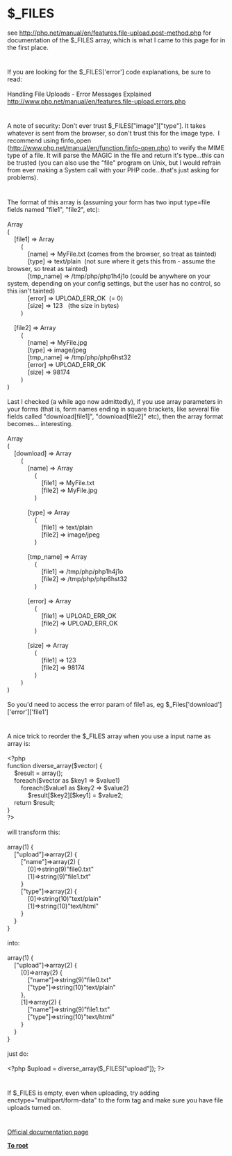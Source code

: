 # $_FILES




<div class="phpcode"><span class="html">
see <a href="http://php.net/manual/en/features.file-upload.post-method.php" rel="nofollow" target="_blank">http://php.net/manual/en/features.file-upload.post-method.php</a> for documentation of the $_FILES array, which is what I came to this page for in the first place.</span>
</div>
  

#


<div class="phpcode"><span class="html">
If you are looking for the $_FILES[&apos;error&apos;] code explanations, be sure to read:<br><br>Handling File Uploads - Error Messages Explained<br><a href="http://www.php.net/manual/en/features.file-upload.errors.php" rel="nofollow" target="_blank">http://www.php.net/manual/en/features.file-upload.errors.php</a></span>
</div>
  

#


<div class="phpcode"><span class="html">
A note of security: Don&apos;t ever trust $_FILES[&quot;image&quot;][&quot;type&quot;]. It takes whatever is sent from the browser, so don&apos;t trust this for the image type.&#xA0; I recommend using finfo_open (<a href="http://www.php.net/manual/en/function.finfo-open.php" rel="nofollow" target="_blank">http://www.php.net/manual/en/function.finfo-open.php</a>) to verify the MIME type of a file. It will parse the MAGIC in the file and return it&apos;s type...this can be trusted (you can also use the &quot;file&quot; program on Unix, but I would refrain from ever making a System call with your PHP code...that&apos;s just asking for problems).</span>
</div>
  

#


<div class="phpcode"><span class="html">
The format of this array is (assuming your form has two input type=file fields named &quot;file1&quot;, &quot;file2&quot;, etc):<br><br>Array<br>(<br>&#xA0; &#xA0; [file1] =&gt; Array<br>&#xA0; &#xA0; &#xA0; &#xA0; (<br>&#xA0; &#xA0; &#xA0; &#xA0; &#xA0; &#xA0; [name] =&gt; MyFile.txt (comes from the browser, so treat as tainted)<br>&#xA0; &#xA0; &#xA0; &#xA0; &#xA0; &#xA0; [type] =&gt; text/plain&#xA0; (not sure where it gets this from - assume the browser, so treat as tainted)<br>&#xA0; &#xA0; &#xA0; &#xA0; &#xA0; &#xA0; [tmp_name] =&gt; /tmp/php/php1h4j1o (could be anywhere on your system, depending on your config settings, but the user has no control, so this isn&apos;t tainted)<br>&#xA0; &#xA0; &#xA0; &#xA0; &#xA0; &#xA0; [error] =&gt; UPLOAD_ERR_OK&#xA0; (= 0)<br>&#xA0; &#xA0; &#xA0; &#xA0; &#xA0; &#xA0; [size] =&gt; 123&#xA0;&#xA0; (the size in bytes)<br>&#xA0; &#xA0; &#xA0; &#xA0; )<br><br>&#xA0; &#xA0; [file2] =&gt; Array<br>&#xA0; &#xA0; &#xA0; &#xA0; (<br>&#xA0; &#xA0; &#xA0; &#xA0; &#xA0; &#xA0; [name] =&gt; MyFile.jpg<br>&#xA0; &#xA0; &#xA0; &#xA0; &#xA0; &#xA0; [type] =&gt; image/jpeg<br>&#xA0; &#xA0; &#xA0; &#xA0; &#xA0; &#xA0; [tmp_name] =&gt; /tmp/php/php6hst32<br>&#xA0; &#xA0; &#xA0; &#xA0; &#xA0; &#xA0; [error] =&gt; UPLOAD_ERR_OK<br>&#xA0; &#xA0; &#xA0; &#xA0; &#xA0; &#xA0; [size] =&gt; 98174<br>&#xA0; &#xA0; &#xA0; &#xA0; )<br>)<br><br>Last I checked (a while ago now admittedly), if you use array parameters in your forms (that is, form names ending in square brackets, like several file fields called &quot;download[file1]&quot;, &quot;download[file2]&quot; etc), then the array format becomes... interesting.<br><br>Array<br>(<br>&#xA0; &#xA0; [download] =&gt; Array<br>&#xA0; &#xA0; &#xA0; &#xA0; (<br>&#xA0; &#xA0; &#xA0; &#xA0; &#xA0; &#xA0; [name] =&gt; Array<br>&#xA0; &#xA0; &#xA0; &#xA0; &#xA0; &#xA0; &#xA0; &#xA0; (<br>&#xA0; &#xA0; &#xA0; &#xA0; &#xA0; &#xA0; &#xA0; &#xA0; &#xA0; &#xA0; [file1] =&gt; MyFile.txt<br>&#xA0; &#xA0; &#xA0; &#xA0; &#xA0; &#xA0; &#xA0; &#xA0; &#xA0; &#xA0; [file2] =&gt; MyFile.jpg<br>&#xA0; &#xA0; &#xA0; &#xA0; &#xA0; &#xA0; &#xA0; &#xA0; )<br><br>&#xA0; &#xA0; &#xA0; &#xA0; &#xA0; &#xA0; [type] =&gt; Array<br>&#xA0; &#xA0; &#xA0; &#xA0; &#xA0; &#xA0; &#xA0; &#xA0; (<br>&#xA0; &#xA0; &#xA0; &#xA0; &#xA0; &#xA0; &#xA0; &#xA0; &#xA0; &#xA0; [file1] =&gt; text/plain<br>&#xA0; &#xA0; &#xA0; &#xA0; &#xA0; &#xA0; &#xA0; &#xA0; &#xA0; &#xA0; [file2] =&gt; image/jpeg<br>&#xA0; &#xA0; &#xA0; &#xA0; &#xA0; &#xA0; &#xA0; &#xA0; )<br><br>&#xA0; &#xA0; &#xA0; &#xA0; &#xA0; &#xA0; [tmp_name] =&gt; Array<br>&#xA0; &#xA0; &#xA0; &#xA0; &#xA0; &#xA0; &#xA0; &#xA0; (<br>&#xA0; &#xA0; &#xA0; &#xA0; &#xA0; &#xA0; &#xA0; &#xA0; &#xA0; &#xA0; [file1] =&gt; /tmp/php/php1h4j1o<br>&#xA0; &#xA0; &#xA0; &#xA0; &#xA0; &#xA0; &#xA0; &#xA0; &#xA0; &#xA0; [file2] =&gt; /tmp/php/php6hst32<br>&#xA0; &#xA0; &#xA0; &#xA0; &#xA0; &#xA0; &#xA0; &#xA0; )<br><br>&#xA0; &#xA0; &#xA0; &#xA0; &#xA0; &#xA0; [error] =&gt; Array<br>&#xA0; &#xA0; &#xA0; &#xA0; &#xA0; &#xA0; &#xA0; &#xA0; (<br>&#xA0; &#xA0; &#xA0; &#xA0; &#xA0; &#xA0; &#xA0; &#xA0; &#xA0; &#xA0; [file1] =&gt; UPLOAD_ERR_OK<br>&#xA0; &#xA0; &#xA0; &#xA0; &#xA0; &#xA0; &#xA0; &#xA0; &#xA0; &#xA0; [file2] =&gt; UPLOAD_ERR_OK<br>&#xA0; &#xA0; &#xA0; &#xA0; &#xA0; &#xA0; &#xA0; &#xA0; )<br><br>&#xA0; &#xA0; &#xA0; &#xA0; &#xA0; &#xA0; [size] =&gt; Array<br>&#xA0; &#xA0; &#xA0; &#xA0; &#xA0; &#xA0; &#xA0; &#xA0; (<br>&#xA0; &#xA0; &#xA0; &#xA0; &#xA0; &#xA0; &#xA0; &#xA0; &#xA0; &#xA0; [file1] =&gt; 123<br>&#xA0; &#xA0; &#xA0; &#xA0; &#xA0; &#xA0; &#xA0; &#xA0; &#xA0; &#xA0; [file2] =&gt; 98174<br>&#xA0; &#xA0; &#xA0; &#xA0; &#xA0; &#xA0; &#xA0; &#xA0; )<br>&#xA0; &#xA0; &#xA0; &#xA0; )<br>)<br><br>So you&apos;d need to access the error param of file1 as, eg $_Files[&apos;download&apos;][&apos;error&apos;][&apos;file1&apos;]</span>
</div>
  

#


<div class="phpcode"><span class="html">
A nice trick to reorder the $_FILES array when you use a input name as array is:
<br>
<br><span class="default">&lt;?php
<br></span><span class="keyword">function </span><span class="default">diverse_array</span><span class="keyword">(</span><span class="default">$vector</span><span class="keyword">) {
<br>&#xA0; &#xA0; </span><span class="default">$result </span><span class="keyword">= array();
<br>&#xA0; &#xA0; foreach(</span><span class="default">$vector </span><span class="keyword">as </span><span class="default">$key1 </span><span class="keyword">=&gt; </span><span class="default">$value1</span><span class="keyword">)
<br>&#xA0; &#xA0; &#xA0; &#xA0; foreach(</span><span class="default">$value1 </span><span class="keyword">as </span><span class="default">$key2 </span><span class="keyword">=&gt; </span><span class="default">$value2</span><span class="keyword">)
<br>&#xA0; &#xA0; &#xA0; &#xA0; &#xA0; &#xA0; </span><span class="default">$result</span><span class="keyword">[</span><span class="default">$key2</span><span class="keyword">][</span><span class="default">$key1</span><span class="keyword">] = </span><span class="default">$value2</span><span class="keyword">;
<br>&#xA0; &#xA0; return </span><span class="default">$result</span><span class="keyword">;
<br>}
<br></span><span class="default">?&gt;
<br></span>
<br>will transform this:
<br>
<br>array(1) {
<br>&#xA0; &#xA0; [&quot;upload&quot;]=&gt;array(2) {
<br>&#xA0; &#xA0; &#xA0; &#xA0; [&quot;name&quot;]=&gt;array(2) {
<br>&#xA0; &#xA0; &#xA0; &#xA0; &#xA0; &#xA0; [0]=&gt;string(9)&quot;file0.txt&quot;
<br>&#xA0; &#xA0; &#xA0; &#xA0; &#xA0; &#xA0; [1]=&gt;string(9)&quot;file1.txt&quot;
<br>&#xA0; &#xA0; &#xA0; &#xA0; }
<br>&#xA0; &#xA0; &#xA0; &#xA0; [&quot;type&quot;]=&gt;array(2) {
<br>&#xA0; &#xA0; &#xA0; &#xA0; &#xA0; &#xA0; [0]=&gt;string(10)&quot;text/plain&quot;
<br>&#xA0; &#xA0; &#xA0; &#xA0; &#xA0; &#xA0; [1]=&gt;string(10)&quot;text/html&quot;
<br>&#xA0; &#xA0; &#xA0; &#xA0; }
<br>&#xA0; &#xA0; }
<br>}
<br>
<br>into:
<br>
<br>array(1) {
<br>&#xA0; &#xA0; [&quot;upload&quot;]=&gt;array(2) {
<br>&#xA0; &#xA0; &#xA0; &#xA0; [0]=&gt;array(2) {
<br>&#xA0; &#xA0; &#xA0; &#xA0; &#xA0; &#xA0; [&quot;name&quot;]=&gt;string(9)&quot;file0.txt&quot;
<br>&#xA0; &#xA0; &#xA0; &#xA0; &#xA0; &#xA0; [&quot;type&quot;]=&gt;string(10)&quot;text/plain&quot;
<br>&#xA0; &#xA0; &#xA0; &#xA0; },
<br>&#xA0; &#xA0; &#xA0; &#xA0; [1]=&gt;array(2) {
<br>&#xA0; &#xA0; &#xA0; &#xA0; &#xA0; &#xA0; [&quot;name&quot;]=&gt;string(9)&quot;file1.txt&quot;
<br>&#xA0; &#xA0; &#xA0; &#xA0; &#xA0; &#xA0; [&quot;type&quot;]=&gt;string(10)&quot;text/html&quot;
<br>&#xA0; &#xA0; &#xA0; &#xA0; }
<br>&#xA0; &#xA0; }
<br>}
<br>
<br>just do:
<br>
<br><span class="default">&lt;?php $upload </span><span class="keyword">= </span><span class="default">diverse_array</span><span class="keyword">(</span><span class="default">$_FILES</span><span class="keyword">[</span><span class="string">&quot;upload&quot;</span><span class="keyword">]); </span><span class="default">?&gt;</span>
</span>
</div>
  

#


<div class="phpcode"><span class="html">
If $_FILES is empty, even when uploading, try adding enctype=&quot;multipart/form-data&quot; to the form tag and make sure you have file uploads turned on.</span>
</div>
  

#

[Official documentation page](https://www.php.net/manual/en/reserved.variables.files.php)

**[To root](/README.md)**